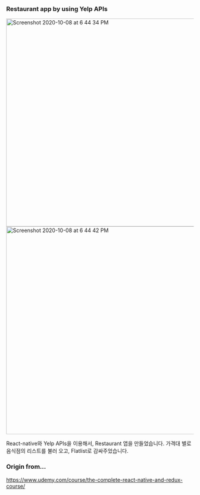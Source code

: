 ### Restaurant app by using Yelp APIs

<img width="559" alt="Screenshot 2020-10-08 at 6 44 34 PM" src="https://user-images.githubusercontent.com/9404052/95442540-7a81bf80-0996-11eb-8dfb-6383893aa8dd.png">
<img width="559" alt="Screenshot 2020-10-08 at 6 44 42 PM" src="https://user-images.githubusercontent.com/9404052/95442555-7f467380-0996-11eb-94a4-00e7ef2b4743.png">

React-native와 Yelp APIs을 이용해서, Restaurant 앱을 만들었습니다. 가격대 별로 음식점의 리스트를 불러 오고, Flatlist로 감싸주었습니다.

### Origin from...

https://www.udemy.com/course/the-complete-react-native-and-redux-course/
